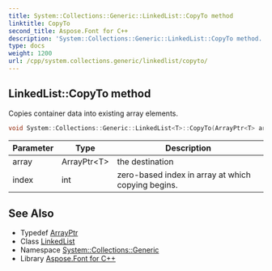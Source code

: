 ```yaml
---
title: System::Collections::Generic::LinkedList::CopyTo method
linktitle: CopyTo
second_title: Aspose.Font for C++
description: 'System::Collections::Generic::LinkedList::CopyTo method. Copies container data into existing array elements in C++.'
type: docs
weight: 1200
url: /cpp/system.collections.generic/linkedlist/copyto/
---
```

## LinkedList::CopyTo method


Copies container data into existing array elements.

```cpp
void System::Collections::Generic::LinkedList<T>::CopyTo(ArrayPtr<T> array, int index) override
```


| Parameter | Type | Description |
| --- | --- | --- |
| array | ArrayPtr\<T\> | the destination |
| index | int | zero-based index in array at which copying begins. |

## See Also

* Typedef [ArrayPtr](../../../system/arrayptr/)
* Class [LinkedList](../)
* Namespace [System::Collections::Generic](../../)
* Library [Aspose.Font for C++](../../../)
